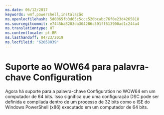 ```yaml
---
ms.date: 06/12/2017
keywords: wmf,powershell,instalação
ms.openlocfilehash: 5d0065fb3d65c5ccc520bcabc76f0e23d4265818
ms.sourcegitcommit: e7445ba8203da304286c591ff513900ad1c244a4
ms.translationtype: HT
ms.contentlocale: pt-BR
ms.lasthandoff: 04/23/2019
ms.locfileid: "62058039"
---
```

# <a name="wow64-support-for-configuration-keyword"></a>Suporte ao WOW64 para palavra-chave Configuration

Agora há suporte para a palavra-chave Configuration no WOW64 em um computador de 64 bits. Isso significa que uma configuração DSC pode ser definida e compilada dentro de um processo de 32 bits como o ISE do Windows PowerShell (x86) executado em um computador de 64 bits.
